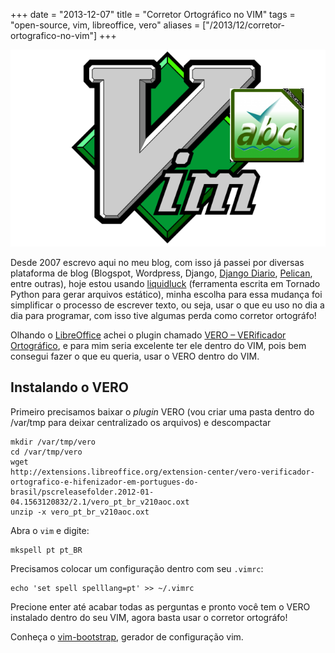 +++
date = "2013-12-07"
title = "Corretor Ortográfico no VIM"
tags = "open-source, vim, libreoffice, vero"
aliases = ["/2013/12/corretor-ortografico-no-vim"]
+++

![Corretor Ortográfico dentro do VIM](/vim-libreoffice-vero.png#center)

Desde 2007 escrevo aqui no meu blog, com isso já passei por diversas plataforma
de blog (Blogspot, Wordpress, Django, [Django
Diario](https://bitbucket.org/semente/django-diario),
[Pelican](http://docs.getpelican.com/), entre outras), hoje estou
usando [liquidluck](http://liquidluck.readthedocs.org/en/latest/index.html)
(ferramenta escrita em Tornado Python para gerar arquivos estático), minha
escolha para essa mudança foi simplificar o processo de escrever texto, ou
seja, usar o que eu uso no dia a dia para programar, com isso tive algumas
perda como corretor ortográfo!

Olhando o [LibreOffice](http://www.libreoffice.org/) achei o plugin chamado [VERO – VERificador
Ortográfico](http://pt-br.libreoffice.org/projetos/projeto-vero-verificador-ortografico/),
e para mim seria excelente ter ele dentro do VIM, pois bem consegui fazer o que
eu queria, usar o VERO dentro do VIM.


## Instalando o VERO

Primeiro precisamos baixar o *plugin* VERO (vou criar uma pasta dentro do
/var/tmp para deixar centralizado os arquivos) e descompactar

    mkdir /var/tmp/vero
	cd /var/tmp/vero
	wget
	http://extensions.libreoffice.org/extension-center/vero-verificador-ortografico-e-hifenizador-em-portugues-do-brasil/pscreleasefolder.2012-01-04.1563120832/2.1/vero_pt_br_v210aoc.oxt
	unzip -x vero_pt_br_v210aoc.oxt

Abra o `vim` e digite:

    mkspell pt pt_BR

Precisamos colocar um configuração dentro com seu `.vimrc`:

	echo 'set spell spelllang=pt' >> ~/.vimrc

Precione enter até acabar todas as perguntas e pronto você tem o VERO instalado
dentro do seu VIM, agora basta usar o corretor ortográfo!

Conheça o [vim-bootstrap](https://vim-bootstrap.com/), gerador de configuração vim.
